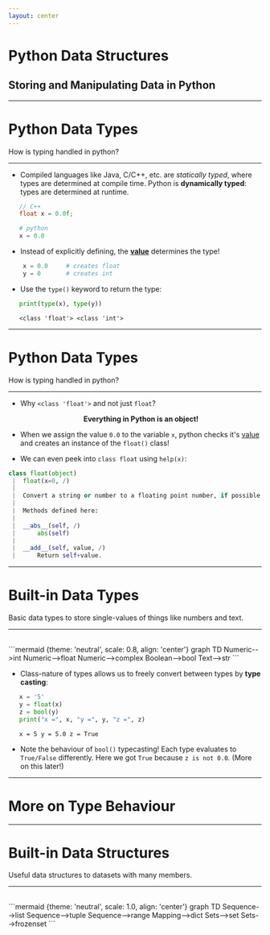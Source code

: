```yaml
---
layout: center
---
```


# Python Data Structures
## Storing and Manipulating Data in Python

---

# Python Data Types
How is typing handled in python?
** **

- Compiled languages like Java, C/C++, etc. are <i>statically typed</i>, where types are determined at compile time. Python is **dynamically typed**: types are determined at runtime.

 ```c++
    // C++
    float x = 0.0f;
 ```
 ```python
    # python
    x = 0.0
 ```
- Instead of explicitly defining, the <u><b>value</b></u> determines the type!

```python
    x = 0.0     # creates float
    y = 0       # creates int
```

- Use the ```type()``` keyword to return the type:

 ```python
    print(type(x), type(y))
 ```
 ```console
    <class 'float'> <class 'int'>
 ```

---

# Python Data Types
How is typing handled in python?
** **
- Why ```<class 'float'>``` and not just ```float```?

    <p style="text-align: center"><b>
        Everything in Python is an object!
    </b></p>

- When we assign the value ```0.0``` to the variable ```x```, python checks it's <u>value</u> and creates an instance of the ```float()``` class!

- We can even peek into ```class float``` using ```help(x)```:

```python
class float(object)
 |  float(x=0, /)
 |
 |  Convert a string or number to a floating point number, if possible.
 |
 |  Methods defined here:
 |
 |  __abs__(self, /)
 |      abs(self)
 |
 |  __add__(self, value, /)
 |      Return self+value.
```

---

# Built-in Data Types
Basic data types to store single-values of things like numbers and text.
** **

<br>
```mermaid {theme: 'neutral', scale: 0.8, align: 'center'}
graph TD
    Numeric-->int
    Numeric-->float
    Numeric-->complex
    Boolean-->bool
    Text-->str
```

- Class-nature of types allows us to freely convert between types by <b>type casting</b>:

 ```python
    x = '5'
    y = float(x)
    z = bool(y)
    print("x =", x, "y =", y, "z =", z)    
 ```
 ```console
    x = 5 y = 5.0 z = True
 ```

- Note the behaviour of ```bool()``` typecasting! Each type evaluates to ```True/False``` differently. Here we got ```True``` because ```z is not 0.0```. (More on this later!)

---

# More on Type Behaviour

---

# Built-in Data Structures
Useful data structures to datasets with many members.
** **

<br>
```mermaid {theme: 'neutral', scale: 1.0, align: 'center'}
graph TD
    Sequence-->list
    Sequence-->tuple
    Sequence-->range
    Mapping-->dict
    Sets-->set
    Sets-->frozenset
```